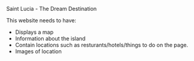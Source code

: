 Saint Lucia - The Dream Destination


This website needs to have:
* Displays a map
* Information about the island
* Contain locations such as resturants/hotels/things to do on the page.
* Images of location
